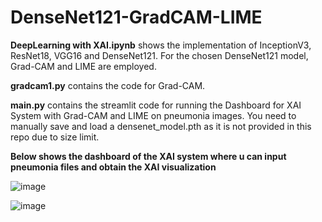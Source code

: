 # DenseNet121-GradCAM-LIME

**DeepLearning with XAI.ipynb** shows the implementation of InceptionV3, ResNet18, VGG16 and DenseNet121. For the chosen DenseNet121 model, Grad-CAM and LIME are employed. 

**gradcam1.py** contains the code for Grad-CAM.

**main.py** contains the streamlit code for running the Dashboard for XAI System with Grad-CAM and LIME on pneumonia images. You need to manually save and load a densenet_model.pth as it is not provided in this repo due to size limit.


**Below shows the dashboard of the XAI system where u can input pneumonia files and obtain the XAI visualization**


![image](https://github.com/user-attachments/assets/2ada75b5-c49f-4435-a3ab-ea17be9e775b)


![image](https://github.com/user-attachments/assets/9d809c8d-03ff-4566-9af8-340304921379)

